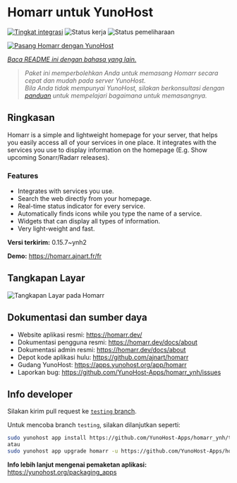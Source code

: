 <!--
N.B.: README ini dibuat secara otomatis oleh <https://github.com/YunoHost/apps/tree/master/tools/readme_generator>
Ini TIDAK boleh diedit dengan tangan.
-->

# Homarr untuk YunoHost

[![Tingkat integrasi](https://apps.yunohost.org/badge/integration/homarr)](https://ci-apps.yunohost.org/ci/apps/homarr/)
![Status kerja](https://apps.yunohost.org/badge/state/homarr)
![Status pemeliharaan](https://apps.yunohost.org/badge/maintained/homarr)

[![Pasang Homarr dengan YunoHost](https://install-app.yunohost.org/install-with-yunohost.svg)](https://install-app.yunohost.org/?app=homarr)

*[Baca README ini dengan bahasa yang lain.](./ALL_README.md)*

> *Paket ini memperbolehkan Anda untuk memasang Homarr secara cepat dan mudah pada server YunoHost.*  
> *Bila Anda tidak mempunyai YunoHost, silakan berkonsultasi dengan [panduan](https://yunohost.org/install) untuk mempelajari bagaimana untuk memasangnya.*

## Ringkasan

Homarr is a simple and lightweight homepage for your server, that helps you easily access all of your services in one place.
It integrates with the services you use to display information on the homepage (E.g. Show upcoming Sonarr/Radarr releases).

### Features

- Integrates with services you use.
- Search the web directly from your homepage.
- Real-time status indicator for every service.
- Automatically finds icons while you type the name of a service.
- Widgets that can display all types of information.
- Very light-weight and fast.


**Versi terkirim:** 0.15.7~ynh2

**Demo:** <https://homarr.ajnart.fr/fr>

## Tangkapan Layar

![Tangkapan Layar pada Homarr](./doc/screenshots/screenshot.png)

## Dokumentasi dan sumber daya

- Website aplikasi resmi: <https://homarr.dev/>
- Dokumentasi pengguna resmi: <https://homarr.dev/docs/about>
- Dokumentasi admin resmi: <https://homarr.dev/docs/about>
- Depot kode aplikasi hulu: <https://github.com/ajnart/homarr>
- Gudang YunoHost: <https://apps.yunohost.org/app/homarr>
- Laporkan bug: <https://github.com/YunoHost-Apps/homarr_ynh/issues>

## Info developer

Silakan kirim pull request ke [`testing` branch](https://github.com/YunoHost-Apps/homarr_ynh/tree/testing).

Untuk mencoba branch `testing`, silakan dilanjutkan seperti:

```bash
sudo yunohost app install https://github.com/YunoHost-Apps/homarr_ynh/tree/testing --debug
atau
sudo yunohost app upgrade homarr -u https://github.com/YunoHost-Apps/homarr_ynh/tree/testing --debug
```

**Info lebih lanjut mengenai pemaketan aplikasi:** <https://yunohost.org/packaging_apps>

